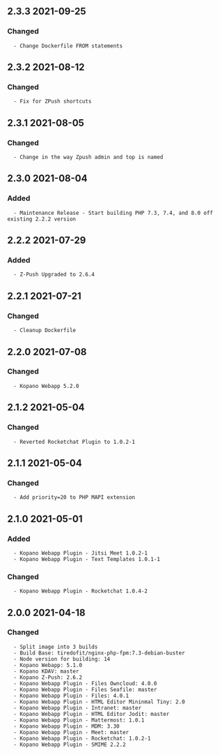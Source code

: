 ## 2.3.3 2021-09-25 <dave at tiredofit dot ca>

   ### Changed
      - Change Dockerfile FROM statements


## 2.3.2 2021-08-12 <dave at tiredofit dot ca>

   ### Changed
      - Fix for ZPush shortcuts


## 2.3.1 2021-08-05 <dave at tiredofit dot ca>

   ### Changed
      - Change in the way Zpush admin and top is named


## 2.3.0 2021-08-04 <dave at tiredofit dot ca>

   ### Added
      - Maintenance Release - Start building PHP 7.3, 7.4, and 8.0 off existing 2.2.2 version

## 2.2.2 2021-07-29 <dave at tiredofit dot ca>

   ### Added
      - Z-Push Upgraded to 2.6.4


## 2.2.1 2021-07-21 <dave at tiredofit dot ca>

   ### Changed
      - Cleanup Dockerfile


## 2.2.0 2021-07-08 <dave at tiredofit dot ca>

   ### Changed
      - Kopano Webapp 5.2.0

## 2.1.2 2021-05-04 <dave at tiredofit dot ca>

   ### Changed
      - Reverted Rocketchat Plugin to 1.0.2-1

## 2.1.1 2021-05-04 <dave at tiredofit dot ca>

   ### Changed
      - Add priority=20 to PHP MAPI extension


## 2.1.0 2021-05-01 <dave at tiredofit dot ca>

   ### Added
      - Kopano Webapp Plugin - Jitsi Meet 1.0.2-1
      - Kopano Webapp Plugin - Text Templates 1.0.1-1

   ### Changed
      - Kopano Webapp Plugin - Rocketchat 1.0.4-2


## 2.0.0 2021-04-18 <dave at tiredofit dot ca>

   ### Changed
      - Split image into 3 builds
      - Build Base: tiredofit/nginx-php-fpm:7.3-debian-buster
      - Node version for building: 14
      - Kopano Webapp: 5.1.0
      - Kopano KDAV: master
      - Kopano Z-Push: 2.6.2
      - Kopano Webapp Plugin - Files Owncloud: 4.0.0
      - Kopano Webapp Plugin - Files Seafile: master
      - Kopano Webapp Plugin - Files: 4.0.1
      - Kopano Webapp Plugin - HTML Editor Mininmal Tiny: 2.0
      - Kopano Webapp Plugin - Intranet: master
      - Kopano Webapp Plugin - HTML Editor Jodit: master
      - Kopano Webapp Plugin - Mattermost: 1.0.1
      - Kopano Webapp Plugin - MDM: 3.30
      - Kopano Webapp Plugin - Meet: master
      - Kopano Webapp Plugin - Rocketchat: 1.0.2-1
      - Kopano Webapp Plugin - SMIME 2.2.2
